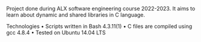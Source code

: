 Project done during ALX software engineering course 2022-2023.  It aims to learn about dynamic and shared libraries in C language.

Technologies
	•	Scripts written in Bash 4.3.11(1)
	•	C files are compiled using gcc 4.8.4
	•	Tested on Ubuntu 14.04 LTS
